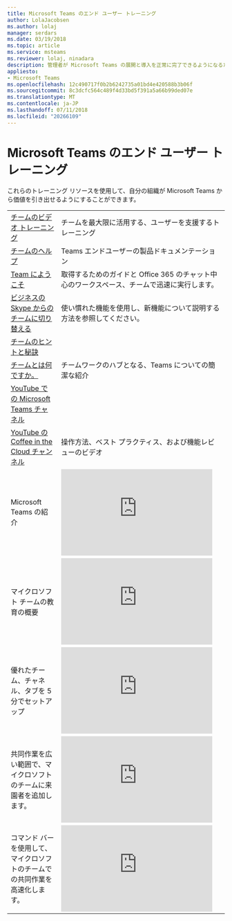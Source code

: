```yaml
---
title: Microsoft Teams のエンド ユーザー トレーニング
author: LolaJacobsen
ms.author: lolaj
manager: serdars
ms.date: 03/19/2018
ms.topic: article
ms.service: msteams
ms.reviewer: lolaj, ninadara
description: 管理者が Microsoft Teams の展開と導入を正常に完了できるようになるために使用できるトレーニング リソースです。
appliesto:
- Microsoft Teams
ms.openlocfilehash: 12c490717f0b2b6242735a01bd4e420588b3b06f
ms.sourcegitcommit: 8c3dcfc564c489f4d33bd5f391a5a66b99ded07e
ms.translationtype: MT
ms.contentlocale: ja-JP
ms.lasthandoff: 07/11/2018
ms.locfileid: "20266109"
---
```

<a name="end-user-training-for-microsoft-teams"></a>Microsoft Teams のエンド ユーザー トレーニング
=====================================

これらのトレーニング リソースを使用して、自分の組織が Microsoft Teams から価値を引き出せるようにすることができます。 

|  |  |
|---------|---------|
| [チームのビデオ トレーニング](https://support.office.com/article/microsoft-teams-video-training-4f108e54-240b-4351-8084-b1089f0d21d7) | チームを最大限に活用する、ユーザーを支援するトレーニング |
| [チームのヘルプ](https://support.office.com/teams) | Teams エンドユーザーの製品ドキュメンテーション |
| [Team にようこそ](https://support.office.com/article/Welcome-to-Microsoft-Teams-422bf3aa-9ae8-46f1-83a2-e65720e1a34d)  |  取得するためのガイドと Office 365 のチャット中心のワークスペース、チームで迅速に実行します。 |
| [ビジネスの Skype からのチームに切り替える](https://support.office.com/en-us/article/Switch-to-Teams-from-Skype-for-Business-6295a0ae-4e8e-4bba-a100-64cc951cc964)  |  使い慣れた機能を使用し、新機能について説明する方法を参照してください。 |
| [チームのヒントと秘訣](https://support.office.com/office-training-center/Teams-tips) |  |
| [チームとは何ですか。](https://support.office.com/article/Video-What-is-Microsoft-Teams-b98d533f-118e-4bae-bf44-3df2470c2b12) | チームワークのハブとなる、Teams についての簡潔な紹介  |
| [YouTube での Microsoft Teams チャネル](https://www.youtube.com/channel/UC0--6byMAe9otLougDShhUw) |  |
| [YouTube の Coffee in the Cloud チャンネル](https://www.youtube.com/channel/UCs2IXBqperxWVe2ozrr3Gdg/videos) |操作方法、ベスト プラクティス、および機能レビューのビデオ  |
| Microsoft Teams の紹介   | <iframe width="350" height="200" src="https://www.youtube.com/embed/GPmjfqnvuG4" frameborder="0" allowfullscreen></iframe>   |
| マイクロソフト チームの教育の概要  | <iframe width="350" height="200" src="https://youtu.be/xz4Jn_OtdUI" frameborder="0" allowfullscreen></iframe>   |
| 優れたチーム、チャネル、タブを 5 分でセットアップ   | <iframe width="350" height="200" src="https://www.youtube.com/embed/hjJWtoaRJeE" frameborder="0" allowfullscreen></iframe>   |
| 共同作業を広い範囲で、マイクロソフトのチームに来園者を追加します。  | <iframe width="350" height="200" src="https://www.youtube.com/embed/1daMBDyBLZc" frameborder="0" allowfullscreen></iframe>   |
| コマンド バーを使用して、マイクロソフトのチームでの共同作業を高速化します。  | <iframe width="350" height="200" src="https://www.youtube.com/embed/wYrRCRphrp0" frameborder="0" allowfullscreen></iframe>   |


